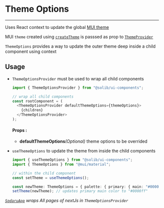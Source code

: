 # Theme Options

---

Uses React context to update the global [MUI theme](https://mui.com/customization/theming/)

MUI `theme` created using [`createTheme`](https://mui.com/customization/theming/#createtheme-options-args-theme) is passsed as prop to [`ThemeProvider`](https://mui.com/customization/theming/#theme-provider)

`ThemeOptions` provides a way to update the outer theme deep inside a child component using context

## Usage

- `ThemeOptionsProvider` must be used to wrap all child components

  ```typescript
  import { ThemeOptionsProvider } from "@solib/ui-components";

  // wrap all child components
  const rootComponent = (
    <ThemeOptionsProvider defaultThemeOptions={themeOptions}>
      {children}
    </ThemeOptionsProvider>
  );
  ```

  #### Props :

  - **defaultThemeOptions**_(Optional)_ theme options to be overrided

- `useThemeOptions` to update the theme from inside the child components

  ```typescript
  import { useThemeOptions } from "@solib/ui-components";
  import { ThemeOptions } from "@mui/material";

  // within the child component
  const setTheme = useThemeOptions();

  const newTheme: ThemeOptions = { palette: { primary: { main: "#0000ff" } } };
  setTheme(newTheme); // updates primary main color to "#0000ff"
  ```

_[`SodaruApp`](./sodaru-app) wraps All pages of nextJs in `ThemeOptionsProvider`_
